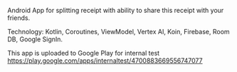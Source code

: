 Android App for splitting receipt with ability to share this receipt with your friends.

Technology: Kotlin, Coroutines, ViewModel, Vertex AI, Koin, Firebase, Room DB, Google SignIn.

This app is uploaded to Google Play for internal test https://play.google.com/apps/internaltest/4700883669556747077
